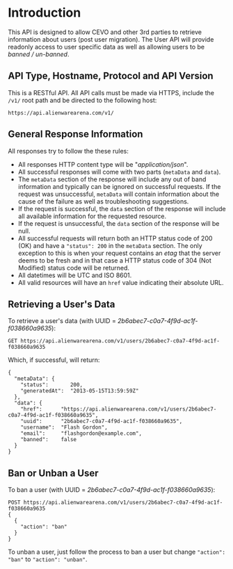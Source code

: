 # Introduction
This API is designed to allow CEVO and other 3rd parties to retrieve information about users (post user migration).  The User API will provide readonly access to user specific data as well as allowing users to be *banned / un-banned*.
## API Type, Hostname, Protocol and API Version
This is a RESTful API.  All API calls must be made via HTTPS, include the `/v1/` root path and be directed to the following host:
```
https://api.alienwarearena.com/v1/
```
## General Response Information
All responses try to follow the these rules:
- All responses HTTP content type will be "*application/json*".
- All successful responses will come with two parts (`metaData` and `data`).
- The `metaData` section of the response will include any out of band information and typically can be ignored on successful requests.  If the request was unsuccessful, `metaData` will contain information about the cause of the failure as well as troubleshooting suggestions.
- If the request is successful, the `data` section of the response will include all available information for the requested resource.
- If the request is unsuccessful, the `data` section of the response will be null.
- All successful requests will return both an HTTP status code of 200 (OK) and have a `"status": 200` in the `metaData` section.  The only exception to this is when your request contains an *etag* that the server deems to be fresh and in that case a HTTP status code of 304 (Not Modified) status code will be returned.
- All datetimes will be UTC and ISO 8601.
- All valid resources will have an `href` value indicating their absolute URL.

## Retrieving a User's Data
To retrieve a user's data (with UUID = *2b6abec7-c0a7-4f9d-ac1f-f038660a9635*):
```
GET https://api.alienwarearena.com/v1/users/2b6abec7-c0a7-4f9d-ac1f-f038660a9635
```
Which, if successful, will return:
```
{
  "metaData": {
    "status":       200,
    "generatedAt":  "2013-05-15T13:59:59Z"
  },
  "data": {
    "href":      "https://api.alienwarearena.com/v1/users/2b6abec7-c0a7-4f9d-ac1f-f038660a9635",
    "uuid":      "2b6abec7-c0a7-4f9d-ac1f-f038660a9635",
    "username":  "Flash Gordon",
    "email":     "flashgordon@example.com",
    "banned":    false
  }
}
```
## Ban or Unban a User
To ban a user (with UUID = *2b6abec7-c0a7-4f9d-ac1f-f038660a9635*):
```
POST https://api.alienwarearena.com/v1/users/2b6abec7-c0a7-4f9d-ac1f-f038660a9635
{
  {
    "action": "ban"
  }
}
```
To unban a user, just follow the process to ban a user but change `"action": "ban"` to `"action": "unban"`.
